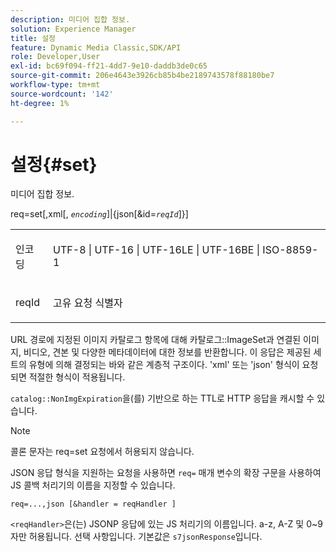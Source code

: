 ```yaml
---
description: 미디어 집합 정보.
solution: Experience Manager
title: 설정
feature: Dynamic Media Classic,SDK/API
role: Developer,User
exl-id: bc69f094-ff21-4dd7-9e10-daddb3de0c65
source-git-commit: 206e4643e3926cb85b4be2189743578f88180be7
workflow-type: tm+mt
source-wordcount: '142'
ht-degree: 1%

---
```


# 설정{#set}

미디어 집합 정보.

req=set[,xml[, *`encoding`*]|{json[&amp;id=*`reqId`*]}]

<table id="simpletable_02C955F4EBAD4251A728F0FC68F432B5"> 
 <tr class="strow"> 
  <td class="stentry"> <p><span class="varname"> 인코딩</span> </p> </td> 
  <td class="stentry"> <p><span class="codeph"> UTF-8 | UTF-16 | UTF-16LE | UTF-16BE | ISO-8859-1</span> </p></td> 
 </tr> 
 <tr class="strow"> 
  <td class="stentry"> <p><span class="varname"> reqId</span> </p></td> 
  <td class="stentry"> <p>고유 요청 식별자 </p></td> 
 </tr> 
</table>

URL 경로에 지정된 이미지 카탈로그 항목에 대해 카탈로그::ImageSet과 연결된 이미지, 비디오, 견본 및 다양한 메타데이터에 대한 정보를 반환합니다. 이 응답은 제공된 세트의 유형에 의해 결정되는 바와 같은 계층적 구조이다. &#39;xml&#39; 또는 &#39;json&#39; 형식이 요청되면 적절한 형식이 적용됩니다.

`catalog::NonImgExpiration`을(를) 기반으로 하는 TTL로 HTTP 응답을 캐시할 수 있습니다.

>[!NOTE]
>
>콜론 문자는 req=set 요청에서 허용되지 않습니다.

JSON 응답 형식을 지원하는 요청을 사용하면 `req=` 매개 변수의 확장 구문을 사용하여 JS 콜백 처리기의 이름을 지정할 수 있습니다.

`req=...,json [&handler = reqHandler ]`

`<reqHandler>`은(는) JSONP 응답에 있는 JS 처리기의 이름입니다. a-z, A-Z 및 0~9자만 허용됩니다. 선택 사항입니다. 기본값은 `s7jsonResponse`입니다.
